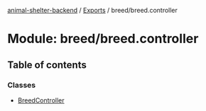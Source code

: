 [animal-shelter-backend](../README.md) / [Exports](../modules.md) / breed/breed.controller

# Module: breed/breed.controller

## Table of contents

### Classes

- [BreedController](../classes/breed_breed_controller.BreedController.md)
